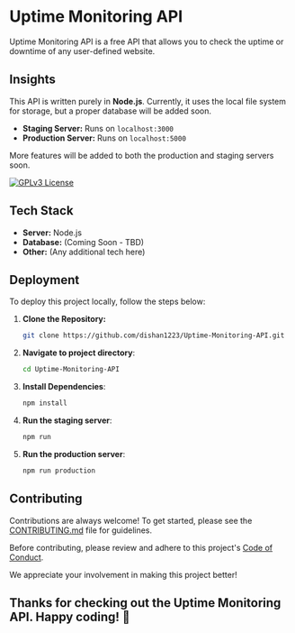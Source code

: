 # Uptime Monitoring API

Uptime Monitoring API is a free API that allows you to check the uptime or downtime of any user-defined website.

## Insights

This API is written purely in **Node.js**. Currently, it uses the local file system for storage, but a proper database will be added soon. 

- **Staging Server:** Runs on `localhost:3000`
- **Production Server:** Runs on `localhost:5000`

More features will be added to both the production and staging servers soon.

[![GPLv3 License](https://img.shields.io/badge/License-GPL%20v3-yellow.svg)](https://opensource.org/licenses/)

## Tech Stack

- **Server:** Node.js
- **Database:** (Coming Soon - TBD)
- **Other:** (Any additional tech here)

## Deployment

To deploy this project locally, follow the steps below:

1. **Clone the Repository:**
   ```bash
   git clone https://github.com/dishan1223/Uptime-Monitoring-API.git
   ```
2. **Navigate to project directory**:
   ```bash
   cd Uptime-Monitoring-API
   ```
3. **Install Dependencies**:
   ```bash
   npm install
   ```
4. **Run the staging server**:
   ```bash
   npm run
   ```
5. **Run the production server**:
   ```bash
   npm run production
   ```

## Contributing

Contributions are always welcome! To get started, please see the [CONTRIBUTING.md](CONTRIBUTING.md) file for guidelines.

Before contributing, please review and adhere to this project's [Code of Conduct](CODE_OF_CONDUCT.md).

We appreciate your involvement in making this project better!

## Thanks for checking out the Uptime Monitoring API. Happy coding! 🚀
